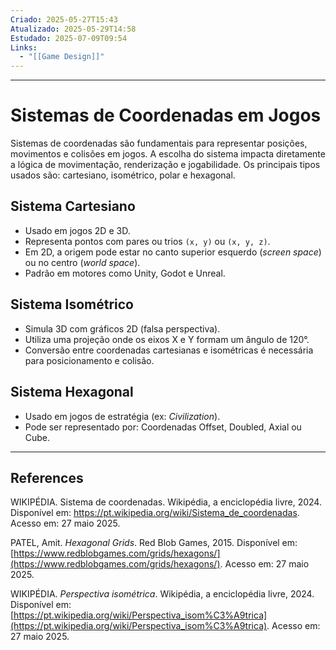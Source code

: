 ```yaml
---
Criado: 2025-05-27T15:43
Atualizado: 2025-05-29T14:58
Estudado: 2025-07-09T09:54
Links:
  - "[[Game Design]]"
---
```

---
# Sistemas de Coordenadas em Jogos

Sistemas de coordenadas são fundamentais para representar posições, movimentos e colisões em jogos. A escolha do sistema impacta diretamente a lógica de movimentação, renderização e jogabilidade. Os principais tipos usados são: cartesiano, isométrico, polar e hexagonal.

## Sistema Cartesiano

- Usado em jogos 2D e 3D.
- Representa pontos com pares ou trios `(x, y)` ou `(x, y, z)`.
- Em 2D, a origem pode estar no canto superior esquerdo (*screen space*) ou no centro (*world space*).
- Padrão em motores como Unity, Godot e Unreal.

## Sistema Isométrico

- Simula 3D com gráficos 2D (falsa perspectiva).
- Utiliza uma projeção onde os eixos X e Y formam um ângulo de 120°.
- Conversão entre coordenadas cartesianas e isométricas é necessária para posicionamento e colisão.

## Sistema Hexagonal

- Usado em jogos de estratégia (ex: *Civilization*).
- Pode ser representado por: Coordenadas Offset, Doubled, Axial ou Cube.

---
## References

WIKIPÉDIA. Sistema de coordenadas. Wikipédia, a enciclopédia livre, 2024. Disponível em: https://pt.wikipedia.org/wiki/Sistema_de_coordenadas. Acesso em: 27 maio 2025.

PATEL, Amit. _Hexagonal Grids_. Red Blob Games, 2015. Disponível em: [https://www.redblobgames.com/grids/hexagons/](https://www.redblobgames.com/grids/hexagons/). Acesso em: 27 maio 2025.

WIKIPÉDIA. _Perspectiva isométrica_. Wikipédia, a enciclopédia livre, 2024. Disponível em: [https://pt.wikipedia.org/wiki/Perspectiva_isom%C3%A9trica](https://pt.wikipedia.org/wiki/Perspectiva_isom%C3%A9trica). Acesso em: 27 maio 2025.
